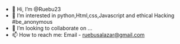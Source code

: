 - 👋 Hi, I’m @Ruebu23
- 👀 I’m interested in python,Html,css,Javascript and ethical Hacking #be_anonymous
- 💞️ I’m looking to collaborate on ...
- 📫 How to reach me: Email - ruebusalazar@gmail.com

<!---
Ruebu23/Ruebu23 is a ✨ special ✨ repository because its `README.md` (this file) appears on your GitHub profile.
You can click the Preview link to take a look at your changes.
--->
